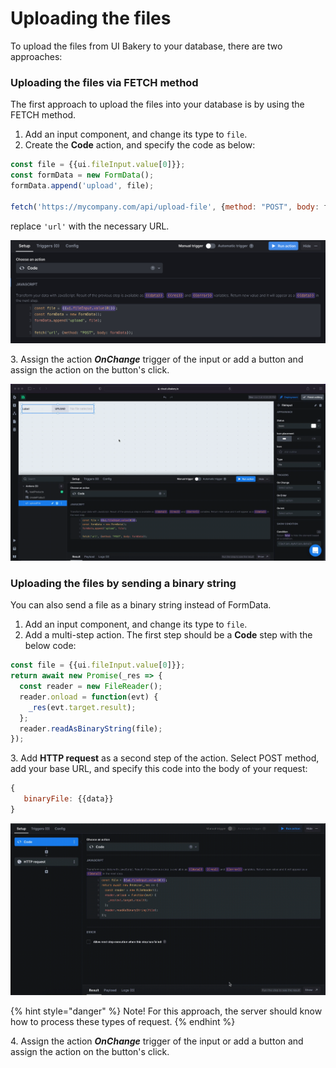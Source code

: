 # Uploading the files

To upload the files from UI Bakery to your database, there are two approaches:

### Uploading the files via FETCH method

The first approach to upload the files into your database is by using the FETCH method.

1. Add an input component, and change its type to `file`.
2. Create the **Code** action, and specify the code as below:&#x20;

```javascript
const file = {{ui.fileInput.value[0]}};
const formData = new FormData();
formData.append('upload', file);

fetch('https://mycompany.com/api/upload-file', {method: "POST", body: formData});
```

replace `'url'` with the necessary URL.

![](<../.gitbook/assets/Screenshot 2022-06-03 at 14.15.46.png>)

3\. Assign the action _**OnChange**_ trigger of the input or add a button and assign the action on the button's click.

![](../.gitbook/assets/changeopt.gif)

### Uploading the files by sending a binary string&#x20;

You can also send a file as a binary string instead of FormData.

1. Add an input component, and change its type to `file`.
2. Add a multi-step action. The first step should be a **Code** step with the below code:

```javascript
const file = {{ui.fileInput.value[0]}};
return await new Promise(_res => {
  const reader = new FileReader();
  reader.onload = function(evt) {
    _res(evt.target.result);
  };
  reader.readAsBinaryString(file);
});
```

3\. Add **HTTP request** as a second step of the action. Select POST method, add your base URL, and specify this code into the body of your request:

```javascript
{
   binaryFile: {{data}}
} 
```

![](../.gitbook/assets/binaryOpt.gif)

{% hint style="danger" %}
Note! For this approach, the server should know how to process these types of request.
{% endhint %}

4\. Assign the action _**OnChange**_ trigger of the input or add a button and assign the action on the button's click.
